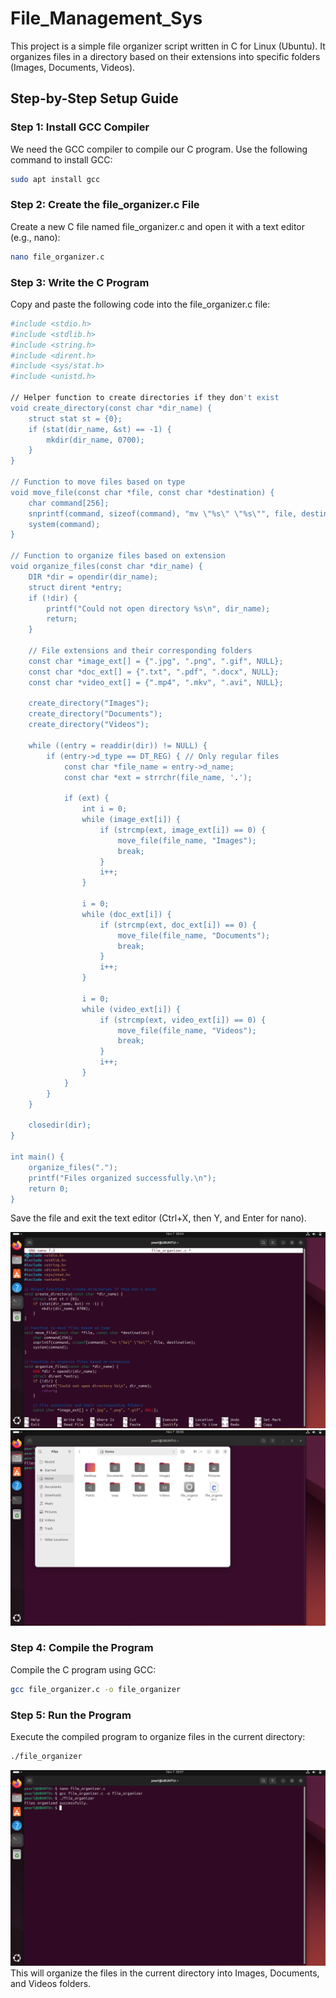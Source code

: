# File_Management_Sys

This project is a simple file organizer script written in C for Linux (Ubuntu). It organizes files in a directory based on their extensions into specific folders (Images, Documents, Videos).

## Step-by-Step Setup Guide

### Step 1: Install GCC Compiler

We need the GCC compiler to compile our C program. Use the following command to install GCC:

```sh
sudo apt install gcc
```

### Step 2: Create the file_organizer.c File

Create a new C file named file_organizer.c and open it with a text editor (e.g., nano):

```sh
nano file_organizer.c
```

### Step 3: Write the C Program

Copy and paste the following code into the file_organizer.c file:

```sh
#include <stdio.h>
#include <stdlib.h>
#include <string.h>
#include <dirent.h>
#include <sys/stat.h>
#include <unistd.h>

// Helper function to create directories if they don't exist
void create_directory(const char *dir_name) {
    struct stat st = {0};
    if (stat(dir_name, &st) == -1) {
        mkdir(dir_name, 0700);
    }
}

// Function to move files based on type
void move_file(const char *file, const char *destination) {
    char command[256];
    snprintf(command, sizeof(command), "mv \"%s\" \"%s\"", file, destination);
    system(command);
}

// Function to organize files based on extension
void organize_files(const char *dir_name) {
    DIR *dir = opendir(dir_name);
    struct dirent *entry;
    if (!dir) {
        printf("Could not open directory %s\n", dir_name);
        return;
    }

    // File extensions and their corresponding folders
    const char *image_ext[] = {".jpg", ".png", ".gif", NULL};
    const char *doc_ext[] = {".txt", ".pdf", ".docx", NULL};
    const char *video_ext[] = {".mp4", ".mkv", ".avi", NULL};

    create_directory("Images");
    create_directory("Documents");
    create_directory("Videos");

    while ((entry = readdir(dir)) != NULL) {
        if (entry->d_type == DT_REG) { // Only regular files
            const char *file_name = entry->d_name;
            const char *ext = strrchr(file_name, '.');

            if (ext) {
                int i = 0;
                while (image_ext[i]) {
                    if (strcmp(ext, image_ext[i]) == 0) {
                        move_file(file_name, "Images");
                        break;
                    }
                    i++;
                }

                i = 0;
                while (doc_ext[i]) {
                    if (strcmp(ext, doc_ext[i]) == 0) {
                        move_file(file_name, "Documents");
                        break;
                    }
                    i++;
                }

                i = 0;
                while (video_ext[i]) {
                    if (strcmp(ext, video_ext[i]) == 0) {
                        move_file(file_name, "Videos");
                        break;
                    }
                    i++;
                }
            }
        }
    }

    closedir(dir);
}

int main() {
    organize_files(".");
    printf("Files organized successfully.\n");
    return 0;
}
```

Save the file and exit the text editor (Ctrl+X, then Y, and Enter for nano).

![C-code](images/ss1.png)
![folders-image](images/ss2.png)

### Step 4: Compile the Program

Compile the C program using GCC:

```sh
gcc file_organizer.c -o file_organizer
```

### Step 5: Run the Program

Execute the compiled program to organize files in the current directory:

```sh
./file_organizer
```

![ss1](images/ss3.png)
This will organize the files in the current directory into Images, Documents, and Videos folders.
